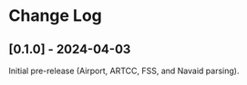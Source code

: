 # Change Log

## [0.1.0] - 2024-04-03

Initial pre-release (Airport, ARTCC, FSS, and Navaid parsing).
